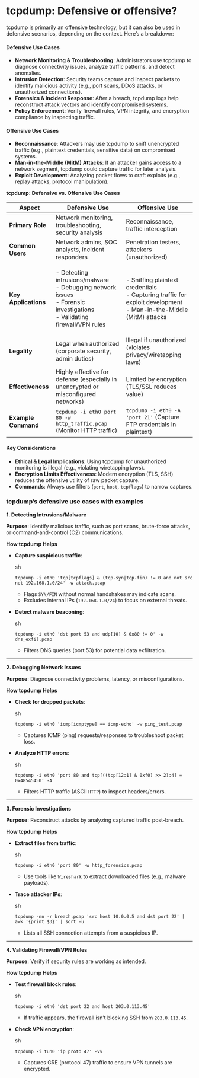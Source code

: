 # tcpdump: Defensive or offensive?

tcpdump is primarily an offensive technology, but it can also be used in defensive scenarios, depending on the context. Here’s a breakdown:

#### **Defensive Use Cases**

* **Network Monitoring & Troubleshooting**: Administrators use tcpdump to diagnose connectivity issues, analyze traffic patterns, and detect anomalies.
* **Intrusion Detection**: Security teams capture and inspect packets to identify malicious activity (e.g., port scans, DDoS attacks, or unauthorized connections).
* **Forensics & Incident Response**: After a breach, tcpdump logs help reconstruct attack vectors and identify compromised systems.
* **Policy Enforcement**: Verify firewall rules, VPN integrity, and encryption compliance by inspecting traffic.

#### **Offensive Use Cases**

* **Reconnaissance**: Attackers may use tcpdump to sniff unencrypted traffic (e.g., plaintext credentials, sensitive data) on compromised systems.
* **Man-in-the-Middle (MitM) Attacks**: If an attacker gains access to a network segment, tcpdump could capture traffic for later analysis.
* **Exploit Development**: Analyzing packet flows to craft exploits (e.g., replay attacks, protocol manipulation).

**tcpdump: Defensive vs. Offensive Use Cases**

| **Aspect**           | **Defensive Use**                                                                                                                   | **Offensive Use**                                                                                                            |
| -------------------- | ----------------------------------------------------------------------------------------------------------------------------------- | ---------------------------------------------------------------------------------------------------------------------------- |
| **Primary Role**     | Network monitoring, troubleshooting, security analysis                                                                              | Reconnaissance, traffic interception                                                                                         |
| **Common Users**     | Network admins, SOC analysts, incident responders                                                                                   | Penetration testers, attackers (unauthorized)                                                                                |
| **Key Applications** | <p>- Detecting intrusions/malware<br>- Debugging network issues<br>- Forensic investigations<br>- Validating firewall/VPN rules</p> | <p>- Sniffing plaintext credentials<br>- Capturing traffic for exploit development<br>- Man-in-the-Middle (MitM) attacks</p> |
| **Legality**         | Legal when authorized (corporate security, admin duties)                                                                            | Illegal if unauthorized (violates privacy/wiretapping laws)                                                                  |
| **Effectiveness**    | Highly effective for defense (especially in unencrypted or misconfigured networks)                                                  | Limited by encryption (TLS/SSL reduces value)                                                                                |
| **Example Command**  | `tcpdump -i eth0 port 80 -w http_traffic.pcap` (Monitor HTTP traffic)                                                               | `tcpdump -i eth0 -A 'port 21'` (Capture FTP credentials in plaintext)                                                        |

#### **Key Considerations**

* **Ethical & Legal Implications**: Using tcpdump for unauthorized monitoring is illegal (e.g., violating wiretapping laws).
* **Encryption Limits Effectiveness**: Modern encryption (TLS, SSH) reduces the offensive utility of raw packet capture.
* **Commands**: Always use filters (`port`, `host`, `tcpflags`) to narrow captures.

### tcpdump’s defensive use cases with examples

**1. Detecting Intrusions/Malware**

**Purpose**: Identify malicious traffic, such as port scans, brute-force attacks, or command-and-control (C2) communications.

**How tcpdump Helps**

*   **Capture suspicious traffic**:

    sh

    ```
    tcpdump -i eth0 'tcp[tcpflags] & (tcp-syn|tcp-fin) != 0 and not src net 192.168.1.0/24' -w attack.pcap
    ```

    * Flags `SYN/FIN` without normal handshakes may indicate scans.
    * Excludes internal IPs (`192.168.1.0/24`) to focus on external threats.
*   **Detect malware beaconing**:

    sh

    ```
    tcpdump -i eth0 'dst port 53 and udp[10] & 0x80 != 0' -w dns_exfil.pcap
    ```

    * Filters DNS queries (port 53) for potential data exfiltration.

***

**2. Debugging Network Issues**

**Purpose**: Diagnose connectivity problems, latency, or misconfigurations.

**How tcpdump Helps**

*   **Check for dropped packets**:

    sh

    ```
    tcpdump -i eth0 'icmp[icmptype] == icmp-echo' -w ping_test.pcap
    ```

    * Captures ICMP (ping) requests/responses to troubleshoot packet loss.
*   **Analyze HTTP errors**:

    sh

    ```
    tcpdump -i eth0 'port 80 and tcp[((tcp[12:1] & 0xf0) >> 2):4] = 0x48545450' -A
    ```

    * Filters HTTP traffic (ASCII `HTTP`) to inspect headers/errors.

***

**3. Forensic Investigations**

**Purpose**: Reconstruct attacks by analyzing captured traffic post-breach.

**How tcpdump Helps**

*   **Extract files from traffic**:

    sh

    ```
    tcpdump -i eth0 'port 80' -w http_forensics.pcap
    ```

    * Use tools like `Wireshark` to extract downloaded files (e.g., malware payloads).
*   **Trace attacker IPs**:

    sh

    ```
    tcpdump -nn -r breach.pcap 'src host 10.0.0.5 and dst port 22' | awk '{print $3}' | sort -u
    ```

    * Lists all SSH connection attempts from a suspicious IP.

***

**4. Validating Firewall/VPN Rules**

**Purpose**: Verify if security rules are working as intended.

**How tcpdump Helps**

*   **Test firewall block rules**:

    sh

    ```
    tcpdump -i eth0 'dst port 22 and host 203.0.113.45'
    ```

    * If traffic appears, the firewall isn’t blocking SSH from `203.0.113.45`.
*   **Check VPN encryption**:

    sh

    ```
    tcpdump -i tun0 'ip proto 47' -vv
    ```

    * Captures GRE (protocol 47) traffic to ensure VPN tunnels are encrypted.
